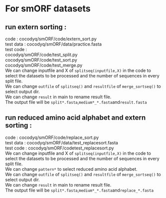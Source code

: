 # For smORF datasets
## run extern sorting : 
code : cocodyq/smORF/code/extern_sort.py                    
test data : cocodyq/smORF/data/practice.fasta               
test code :                         
cocodyq/smORF/code/test_split.py                
cocodyq/smORF/code/test_sort.py                 
cocodyq/smORF/code/test_merge.py                
We can change inputfile and X of `splitseq(inputfile,X)` in the code to select the datasets to be processed and the number of sequences in every split file.                        
We can change `outfile` of `splitseq()` and `resultfile` of `merge_sortseq()` to select output dir.                 
We can change `result` in main to rename result file.   
The output file will be `split*.fasta`,`medium*_*.fasta`and`result.fasta`                       

## run reduced amino acid alphabet and extern sorting : 
code : cocodyq/smORF/code/replace_sort.py                   
test data : cocodyq/smORF/data/test_replacesort.fasta                   
test code : cocodyq/smORF/codetest_replacesort.py                       
We can change inputfile and X of `splitseq(inputfile,X)` in the code to select the datasets to be processed and the number of sequences in every split file.                        
We can change `pattern*` to select reduced amino acid alphabet.                     
We can change `outfile` of `splitseq()` and `resultfile` of `merge_sortseq()` to select output dir.                 
We can change `result` in main to rename result file.   
The output file will be `split*.fasta`,`medium*_*.fasta`and`replace_*.fasta`                    

